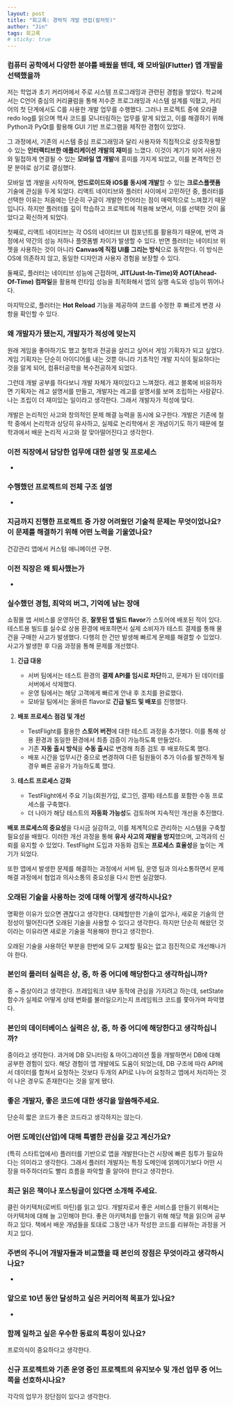 ```yaml
---
layout: post
title: "회고록: 경력직 개발 면접(컬처핏)"
author: "Jin"
tags: 회고록
# sticky: true
---
```


### 컴퓨터 공학에서 다양한 분야를 배웠을 텐데, 왜 모바일(Flutter) 앱 개발을 선택했을까

저는 학업과 초기 커리어에서 주로 시스템 프로그래밍과 관련된 경험을 쌓았다. 학교에서는 C언어 중심의 커리큘럼을 통해 저수준 프로그래밍과 시스템 설계를 익혔고, 커리어의 첫 단계에서도 C를 사용한 개발 업무를 수행했다. 그러나 프로젝트 중에 오라클 redo log를 읽으며 헥사 코드를 모니터링하는 업무를 맡게 되었고, 이를 해결하기 위해 Python과 PyQt를 활용해 GUI 기반 프로그램을 제작한 경험이 있었다.

그 과정에서, 기존의 시스템 중심 프로그래밍과 달리 사용자와 직접적으로 상호작용할 수 있는 **인터랙티브한 애플리케이션 개발의 재미**를 느꼈다. 이것이 계기가 되어 사용자와 밀접하게 연결될 수 있는 **모바일 앱 개발**에 흥미를 가지게 되었고, 이를 본격적인 전문 분야로 삼기로 결심했다.

모바일 앱 개발을 시작하며, **안드로이드와 iOS를 동시에 개발**할 수 있는 **크로스플랫폼** 기술에 관심을 두게 되었다. 리액트 네이티브와 플러터 사이에서 고민하던 중, 플러터를 선택한 이유는 처음에는 단순히 구글이 개발한 언어라는 점이 매력적으로 느껴졌기 때문입니다. 하지만 플러터를 깊이 학습하고 프로젝트에 적용해 보면서, 이를 선택한 것이 옳았다고 확신하게 되었다.

첫째로, 리액트 네이티브는 각 OS의 네이티브 UI 컴포넌트를 활용하기 때문에, 번역 과정에서 약간의 성능 저하나 플랫폼별 차이가 발생할 수 있다. 반면 플러터는 네이티브 위젯을 사용하는 것이 아니라 **Canvas에 직접 UI를 그리는 방식**으로 동작한다. 이 방식은 OS에 의존하지 않고, 동일한 디자인과 사용자 경험을 보장할 수 있다.

둘째로, 플러터는 네이티브 성능에 근접하며, **JIT(Just-In-Time)와 AOT(Ahead-Of-Time) 컴파일**을 활용해 런타임 성능을 최적화해서 앱의 실행 속도와 성능이 뛰어나다.

마지막으로, 플러터는 **Hot Reload** 기능을 제공하여 코드를 수정한 후 빠르게 변경 사항을 확인할 수 있다. 

### 왜 개발자가 됐는지, 개발자가 적성에 맞는지

원래 게임을 좋아하기도 했고 철학과 전공을 살리고 싶어서 게임 기획자가 되고 싶었다. 게임 기획자는 단순히 아이디어를 내는 것뿐 아니라 기초적인 개발 지식이 필요하다는 것을 알게 되어, 컴퓨터공학을 복수전공하게 되었다. 

그런데 개발 공부를 하다보니 개발 자체가 재미있다고 느껴졌다. 레고 블록에 비유하자면 기획자는 레고 설명서를 만들고, 개발자는 레고를 설명서를 보며 조립하는 사람같다. 나는 조립이 더 재미있는 일이라고 생각한다. 그래서 개발자가 적성에 맞다.

개발은 논리적인 사고와 창의적인 문제 해결 능력을 동시에 요구한다. 개발은 기존에 철학 중에서 논리학과 상당히 유사하고, 실제로 논리학에서 온 개념이기도 하기 때문에 철학과에서 배운 논리적 사고와 잘 맞아떨어진다고 생각한다.

### 이전 직장에서 담당한 업무에 대한 설명 및 프로세스
-

### 수행했던 프로젝트의 전체 구조 설명
-

### 지금까지 진행한 프로젝트 중 가장 어려웠던 기술적 문제는 무엇이었나요? 이 문제를 해결하기 위해 어떤 노력을 기울였나요?

건강관리 앱에서 커스텀 애니메이션 구현.

### 이전 직장은 왜 퇴사했는가
-

### 실수했던 경험, 최악의 버그, 기억에 남는 장애

쇼핑몰 앱 서비스를 운영하던 중, **잘못된 앱 빌드 flavor**가 스토어에 배포된 적이 있다. 테스트용 빌드를 실수로 상용 환경에 배포하면서 실제 소비자가 테스트 결제를 통해 물건을 구매한 사고가 발생했다. 다행히 한 건만 발생해 빠르게 문제를 해결할 수 있었다. 사고가 발생한 후 다음 과정을 통해 문제를 개선했다.

1. **긴급 대응**  
   - 서버 팀에서는 테스트 환경의 **결제 API를 임시로 차단**하고, 문제가 된 데이터를 서버에서 삭제했다.
   - 운영 팀에서는 해당 고객에게 빠르게 안내 후 조치를 완료했다.
   - 모바일 팀에서는 올바른 flavor로 **긴급 빌드 및 배포**를 진행했다.

2. **배포 프로세스 점검 및 개선**  
   - TestFlight를 활용한 **스토어 버전**에 대한 테스트 과정을 추가했다. 이를 통해 상용 환경과 동일한 환경에서 최종 검증이 가능하도록 만들었다.
   - 기존 **자동 출시 방식**을 **수동 출시**로 변경해 최종 검토 후 배포하도록 했다.
   - 배포 시간을 업무시간 중으로 변경하여 다른 팀원들이 추가 이슈를 발견하게 될 경우 빠른 공유가 가능하도록 했다.

3. **테스트 프로세스 강화**  
   - TestFlight에서 주요 기능(회원가입, 로그인, 결제) 테스트를 포함한 수동 프로세스를 구축했다.  
   - 더 나아가 해당 테스트의 **자동화 가능성**도 검토하며 지속적인 개선을 추진했다.

**배포 프로세스의 중요성**을 다시금 실감하고, 이를 체계적으로 관리하는 시스템을 구축할 필요성을 배웠다. 이러한 개선 과정을 통해 **유사 사고의 재발을 방지**했으며, 고객과의 신뢰를 유지할 수 있었다. TestFlight 도입과 자동화 검토는 **프로세스 효율성**을 높이는 계기가 되었다.

또한 앱에서 발생한 문제를 해결하는 과정에서 서버 팀, 운영 팀과 의사소통하면서 문제 해결 과정에서 협업과 의사소통의 중요성을 다시 한번 실감했다.

### 오래된 기술을 사용하는 것에 대해 어떻게 생각하시나요?

명확한 이유가 있으면 괜찮다고 생각한다. 대체할만한 기술이 없거나, 새로운 기술의 안정성이 떨어진다면 오래된 기술을 사용할 수 있다고 생각한다. 하지만 단순히 해왔던 것이라는 이유라면 새로운 기술을 적용해야 한다고 생각한다.

오래된 기술을 사용하던 부분을 한번에 모두 교체할 필요는 없고 점진적으로 개선해나가야 한다.

### 본인의 플러터 실력은 상, 중, 하 중 어디에 해당한다고 생각하십니까?

중 ~ 중상이라고 생각한다. 프레임워크 내부 동작에 관심을 가지려고 하는데, setState 함수가 실제로 어떻게 상태 변화를 불러일으키는지 프레임워크 코드를 쫓아가며 파악했다.

### 본인의 데이터베이스 실력은 상, 중, 하 중 어디에 해당한다고 생각하십니까?

중이라고 생각한다. 과거에 DB 모니터링 & 마이그레이션 툴을 개발하면서 DB에 대해 공부한 경험이 있다.
해당 경험이 앱 개발에도 도움이 되었는데, DB 구조에 따라 API에서 데이터를 합쳐서 요청하는 것보다 두개의 API로 나누어 요청하고 앱에서 처리하는 것이 나은 경우도 존재한다는 것을 알게 됐다.

### 좋은 개발자, 좋은 코드에 대한 생각을 말씀해주세요.

단순히 짧은 코드가 좋은 코드라고 생각하지는 않는다. 

### 어떤 도메인(산업)에 대해 특별한 관심을 갖고 계신가요?

(특히 스타트업에서) 플러터를 기반으로 앱을 개발한다는건 시장에 빠른 침투가 필요하다는 의미라고 생각한다. 그래서 플러터 개발자는 특정 도메인에 얽메이기보다 어떤 시장을 마주하더라도 빨리 흐름을 파악할 줄 알아야 한다고 생각한다.

### 최근 읽은 책이나 포스팅글이 있다면 소개해 주세요.

클린 아키텍처(로버트 마틴)를 읽고 있다. 개발자로서 좋은 서비스를 만들기 위해서는 아키텍처에 대해 늘 고민해야 한다. 좋은 아키텍처를 만들기 위해 해당 책을 읽으며 공부하고 있다. 책에서 배운 개념들을 토대로 그동안 내가 작성한 코드를 리뷰하는 과정을 거치고 있다.

### 주변의 주니어 개발자들과 비교했을 때 본인의 장점은 무엇이라고 생각하시나요?
-

### 앞으로 10년 동안 달성하고 싶은 커리어적 목표가 있나요?
-

### 함께 일하고 싶은 우수한 동료의 특징이 있나요?

프로의식이 중요하다고 생각한다.

### 신규 프로젝트와 기존 운영 중인 프로젝트의 유지보수 및 개선 업무 중 어느 쪽을 선호하시나요?

각각의 업무가 장단점이 있다고 생각한다.